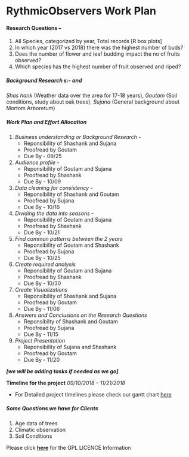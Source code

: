 # RythmicObservers Work Plan

#### Research Questions – 

1. All Species, categorized by year, Total records [R box plots]
2. In which year (2017 vs 2018) there was the highest number of buds?
3. Does the number of flower and leaf budding impact the no of fruits observed?
4. Which species has the highest number of fruit observed and riped?


##### **Background Research** s:- and 
_Shas hank_ (Weather data over the area for 17-18 years), 
_Goutam_ (Soil conditions, study about oak trees), 
_Sujana_ (General background about Mortom Arboretum)

##### **Work Plan and Effort Allocation**

1. _Business understanding or Background Research_ -
    * Reponsibility of Shashank and Sujana
    * Proofread by Goutam
    * Due By - 09/25
2. _Audience profile_ - 
    * Reponsibility of Goutam and Sujana 
    * Proofread by Shashank
    * Due By - 10/09
3. _Data cleaning for consistency_ -  
    * Reponsibility of Shashank and Goutam 
    * Proofread by Sujana
    * Due By - 10/16
4. _Dividing the data into seasons_  -  
    * Reponsibility of Goutam and Sujana 
    * Proofread by Shashank
    * Due By - 10/21
5. _Find common patterns between the 2 years_ 
    * Reponsibility of Goutam and Shashank 
    * Proofread by Sujana
    * Due By - 10/25
6. _Create required analysis_ 
    * Reponsibility of Goutam and Sujana 
    * Proofread by Shashank
    * Due By - 10/30
7. _Create Visualizations_ 
    * Reponsibility of Shashank and Sujana 
    * Proofread by Goutam
    * Due By - 11/06
8. _Answers and Conclusions on the Research Questions_ 
    * Reponsibilty of Shashank and Goutam 
    * Proofread by Sujana
    * Due By - 11/15
9. _Project Presentation_ 
    * Reponsibility of Sujana and Shashank 
    * Proofread by Goutam
    * Due By - 11/20

_**[we will be adding tasks if needed as we go]**_

**Timeline for the project**
_09/10/2018 – 11/21/2018_
* For Detailed project timelines please check our gantt chart [here](https://github.com/shashankpatibandla/RythmicObservers/blob/master/Deliverables/Workplan%26ResearchQuestions/Gantt%20chart-8086.pdf)

##### __**Some Questions we have for Clients**__
1. Age data of trees
2. Climatic observation
3. Soil Conditions


Please click **[here](https://github.com/shashankpatibandla/RythmicObservers/blob/master/LICENSE)** for the GPL LICENCE Information 
